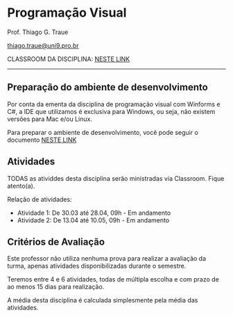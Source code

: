 # Programação Visual

Prof. Thiago G. Traue

thiago.traue@uni9.pro.br

CLASSROOM DA DISCIPLINA: [NESTE LINK](https://classroom.google.com/c/NDY1OTgwNzA0ODYw?cjc=6hg5sxq)

---

## Preparação do ambiente de desenvolvimento

Por conta da ementa da disciplina de programação visual com Winforms e C#, a IDE que utilizamos é exclusiva para Windows, ou seja, não existem versões para Mac e/ou Linux.

Para preparar o ambiente de desenvolvimento, você pode seguir o documento [NESTE LINK](https://docs.google.com/document/d/1d_6mfZW9he3kzPTNJPZ6-7x6Roh72KYH2zTkicxkEAc/edit?usp=sharing)

## Atividades

TODAS as atividdes desta disciplina serão ministradas via Classroom. Fique atento(a).

Relação de atividades:

- Atividade 1: De 30.03 até 28.04, 09h - Em andamento
- Atividade 2: De 13.04 até 10.05, 09h - Em andamento

## Critérios de Avaliação

Este professor não utiliza nenhuma prova para realizar a avaliação da turma, apenas atividades disponibilizadas durante o semestre.

Teremos entre 4 e 6 atividades, todas de múltipla escolha e com prazo de ao menos 15 dias para realização.

A média desta disciplina é calculada simplesmente pela média das atividades.
